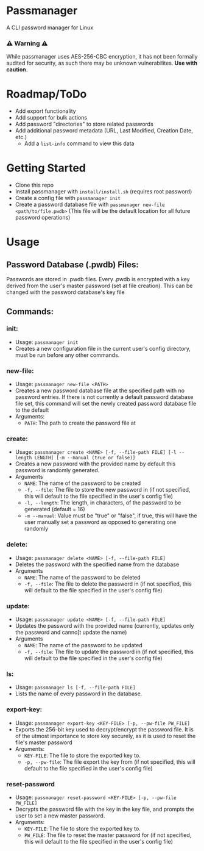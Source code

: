 # Passmanager
A CLI password manager for Linux
### ⚠️ Warning ⚠️
While passmanager uses AES-256-CBC encryption, it has not been formally audited for security, as such there may be unknown vulnerabilites. **Use with caution.**

# Roadmap/ToDo
- Add export functionality
- Add support for bulk actions
- Add password "directories" to store related passwords
- Add additional password metadata (URL, Last Modified, Creation Date, etc.)
  - Add a `list-info` command to view this data

# Getting Started
- Clone this repo
- Install passmanager with `install/install.sh` (requires root password)
- Create a config file with `passmanager init`
- Create a password database file with `passmanager new-file <path/to/file.pwdb>` (This file will be the default location for all future password operations)

# Usage
## Password Database (.pwdb) Files:
Passwords are stored in .pwdb files. Every .pwdb is encrypted with a key derived from the user's master password (set at file creation). This can be changed with the password database's key file

## Commands:
### init:
- Usage: `passmanager init`
- Creates a new configuration file in the current user's config directory, must be run before any other commands.
### new-file:
- Usage: `passmanager new-file <PATH>`
- Creates a new password database file at the specified path with no password entries. If there is not currently a default password database file set, this command will set the newly created password database file to the default
- Arguments:
  - `PATH`: The path to create the password file at
### create:
- Usage: `passmanager create <NAME> [-f, --file-path FILE] [-l --length LENGTH] [-m --manual (true or false)]`
- Creates a new password with the provided name by default this password is randomly generated.
- Arguments
  - `NAME`: The name of the password to be created
  - `-f, --file`: The file to store the new password in (if not specified, this will default to the file specified in the user's config file)
  - `-l, --length`: The length, in characters, of the password to be generated (default = 16)
  - `-m --manual`: Value must be "true" or "false", if true, this will have the user manually set a password as opposed to generating one randomly
### delete:
- Usage: `passmanager delete <NAME> [-f, --file-path FILE]`
- Deletes the password with the specified name from the database
- Arguments
  - `NAME`: The name of the password to be deleted
  - `-f, --file`: The file to delete the password in (if not specified, this will default to the file specified in the user's config file)
### update:
- Usage: `passmanager update <NAME> [-f, --file-path FILE]`
- Updates the password with the provided name (currently, updates only the password and canno]t update the name)
- Arguments
    - `NAME`: The name of the password to be updated
    - `-f, --file`: The file to update the password in (if not specified, this will default to the file specified in the user's config file)
### ls:
- Usage: `passmanager ls [-f, --file-path FILE]`
- Lists the name of every password in the database.
### export-key:
- Usage: `passmanager export-key <KEY-FILE> [-p, --pw-file PW_FILE]`
- Exports the 256-bit key used to decrypt/encrypt the password file. It is of the utmost importance to store key securely, as it is used to reset the file's master password
- Arguments:
  - `KEY-FILE`: The file to store the exported key to.
  - `-p, --pw-file`: The file export the key from (if not specified, this will default to the file specified in the user's config file)
### reset-password
- Usage: `passmanager reset-password <KEY-FILE> [-p, --pw-file PW_FILE]`
- Decrypts the password file with the key in the key file, and prompts the user to set a new master password.
- Arguments:
  - `KEY-FILE`: The file to store the exported key to.
  - `PW_FILE`: The file to reset the master password for (if not specified, this will default to the file specified in the user's config file)
